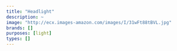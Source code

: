 ```yaml
---
title: "Headlight"
description: ~
image: "http://ecx.images-amazon.com/images/I/31wFt88tBVL.jpg"
brands: []
purposes: [light]
types: []
---
```

